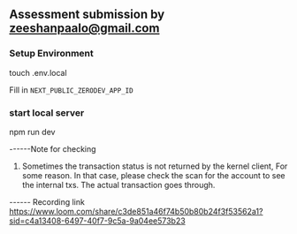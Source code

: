 ## Assessment submission by zeeshanpaalo@gmail.com

### Setup Environment
touch .env.local


Fill in `NEXT_PUBLIC_ZERODEV_APP_ID`

### start local server

npm run dev




------Note for checking

1) Sometimes the transaction status is not returned by the kernel client, For some reason. In that case, please check the scan for the account to see the internal txs. The actual transaction goes through.



------ Recording link
https://www.loom.com/share/c3de851a46f74b50b80b24f3f53562a1?sid=c4a13408-6497-40f7-9c5a-9a04ee573b23